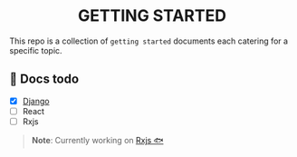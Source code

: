 <h1 align="center">GETTING STARTED</h1>

This repo is a collection of `getting started` documents each catering for a specific topic.

## :bicyclist: Docs todo

- [x] [Django](./django/README.md)
- [ ] React
- [ ] Rxjs

> **Note**: Currently working on [Rxjs 🐟](./rx-js/README.md)
